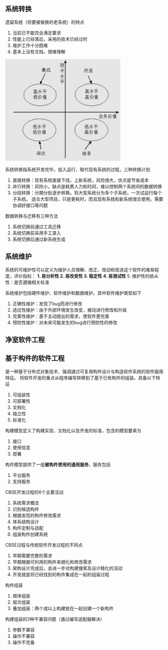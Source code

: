 ## 系统转换
遗留系统（将要被替换的老系统）的特点
1. 当前已不能完全满足要求
2. 性能上已经落后，采用的技术已经过时
3. 维护工作十分困难
4. 基本上没有文档，很难理解

![img.png](img/5-10/10.5遗留系统的策略.png)

系统转换指系统开发完毕，投入运行，取代现有系统的过程，三种转换计划
1. 直接转换：现有系统直接下线，上新系统，风险很大，优点是节省成本
2. 并行转换：风险小，缺点是耗费人力和时间，难以控制两个系统间的数据转换
3. 分段转换：分期分批逐步转换。将大型系统分为多个子系统，一次试运行每个子系统。
适合大型项目，只是更耗时，而且现有系统和新系统很合使用，需要协调好接口等问题

数据转换与迁移有三种方法
1. 系统切换前通过工具迁移
2. 系统切换前采用手工录入
3. 系统切换后通过新系统生成

## 系统维护
系统的可维护性可以定义为维护人员理解、改正、改动和改进这个软件的难易程度，评价指标：
**1. 易分析性
2. 易改变性
3. 稳定性
4. 易测试性**
5. 维护性的依从性：是否遵循相关标准

系统维护包括硬件维护、软件维护和数据维护。其中软件维护类型如下
1. 正确性维护：发现了bug而进行修改
2. 适应性维护：由于外部环境发生改变，被动进行修改和升级
3. 完善性维护：基于主动提出的需求，使软件更完善
4. 预防性维护：对未来可能发生的bug进行预防性的修改

## 净室软件工程

## 基于构件的软件工程
是一种基于分布式对象技术、强调通过可复用构件设计与构造软件系统的软件服用特征。
将软件开发的重点从程序编写转移到了基于已有构件的组装。具备以下特征
1. 可组装性
2. 可部署性
3. 文档化
4. 独立性
5. 标准化

构建模型定义了构建实现、文档化以及开发的标准，包含的模型要素为
1. 接口
2. 使用信息
3. 部署

构件模型提供了一组**被构件使用的通用服务**，服务包括
1. 平台服务
2. 支持服务

CBSE开发过程的6个主要活动
1. 系统需求概览
2. 识别候选构件
3. 根据发现的构件修改需求
4. 体系结构设计
5. 构件定制与适配
6. 组装构件创建系统

CBSE过程与传统软件开发过程的不同点
1. 早期需要完整的需求
2. 早期根据可利用的构件来细化和修改需求
3. 架构设计完成后，会进一步对构建搜索及设计精化的活动
4. 开发就是将已经找到的构件集成在一起的组装过程

构件组装
1. 顺序组装
2. 层次组装
3. 叠加组装：两个或以上构建放在一起创建一个新构件

构建组装的3种不兼容问题（通过编写适配器解决）
1. 参数不兼容
2. 操作不兼容
3. 操作不完备

